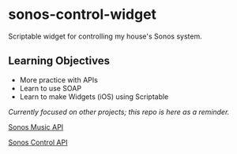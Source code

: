 # sonos-control-widget
Scriptable widget for controlling my house's Sonos system.

## Learning Objectives
- More practice with APIs
- Learn to use SOAP
- Learn to make Widgets (iOS) using Scriptable

*Currently focused on other projects; this repo is here as a reminder.*

[Sonos Music API](https://developer.sonos.com/reference/sonos-music-api/)

[Sonos Control API](https://developer.sonos.com/reference/control-api/)
